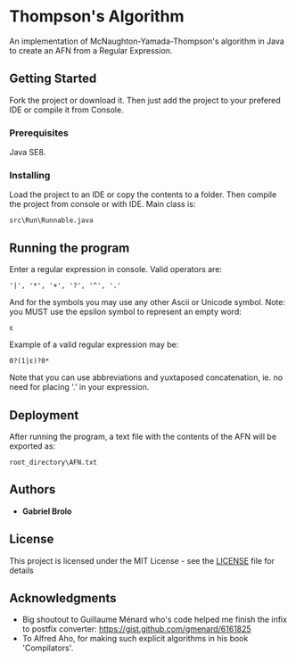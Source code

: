# Thompson's Algorithm

An implementation of McNaughton-Yamada-Thompson's algorithm
in Java to create an AFN from a Regular Expression.

## Getting Started

Fork the project or download it. Then just add the project
to your prefered IDE or compile it from Console.

### Prerequisites

Java SE8.

### Installing

Load the project to an IDE or copy the contents to a folder.
Then compile the project from console or with IDE. 
Main class is:

```
src\Run\Runnable.java
```

## Running the program

Enter a regular expression in console. Valid operators are:

```
'|', '*', '+', '?', '^', '.'
```

And for the symbols you may use any other Ascii or Unicode symbol.
Note: you MUST use the epsilon symbol to represent an empty
word:

```
ε
```

Example of a valid regular expression may be:

```
0?(1|ε)?0*
```

Note that you can use abbreviations and yuxtaposed concatenation, ie. no
need for placing '.' in your expression.
## Deployment

After running the program, a text file with the contents of the
AFN will be exported as:

```
root_directory\AFN.txt
```

## Authors

* **Gabriel Brolo** 

## License

This project is licensed under the MIT License - see the [LICENSE](LICENSE) file for details

## Acknowledgments

* Big shoutout to Guillaume Ménard who's code helped me finish the infix to postfix converter:
https://gist.github.com/gmenard/6161825
* To Alfred Aho, for making such explicit algorithms in his book 'Compilators'.

